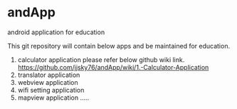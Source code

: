 # andApp
android application for education

This git repository will contain below apps and be maintained for education.

1. calculator application
   please refer below github wiki link.
   https://github.com/jjsky76/andApp/wiki/1.-Calculator-Application
2. translator application
3. webview application
4. wifi setting application
5. mapview application
.....
